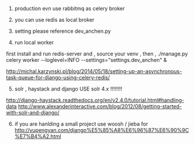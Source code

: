 1. production evn use rabbitmq as celery broker 

2. you can use redis as local broker 

3. setting please reference dev_anchen.py

4. run local worker  

first install and run redis-server
and , source your venv , 
then , 
./manage.py celery worker --loglevel=INFO  --settings="settings.dev_anchen" &

http://michal.karzynski.pl/blog/2014/05/18/setting-up-an-asynchronous-task-queue-for-django-using-celery-redis/

5. solr , haystack and django 
 USE solr 4.x  !!!!!!!!

http://django-haystack.readthedocs.org/en/v2.4.0/tutorial.html#handling-data
http://www.alexanderinteractive.com/blog/2012/08/getting-started-with-solr-and-django/

6. if you are hanlding a small project
use woosh / jieba for
http://yupengyan.com/django%E5%85%A8%E6%96%87%E6%90%9C%E7%B4%A2.html
